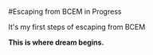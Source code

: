 #Escaping from BCEM in Progress




It's my first steps of escaping from BCEM 

**This is where dream begins.**

